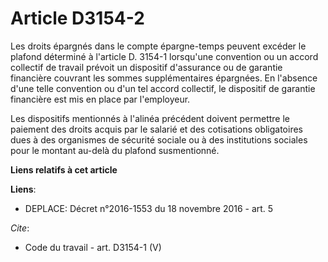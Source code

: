 # Article D3154-2

Les droits épargnés dans le compte épargne-temps peuvent excéder le plafond déterminé à l'article D. 3154-1 lorsqu'une
convention ou un accord collectif de travail prévoit un dispositif d'assurance ou de garantie financière couvrant les sommes
supplémentaires épargnées. En l'absence d'une telle convention ou d'un tel accord collectif, le dispositif de garantie
financière est mis en place par l'employeur. 

Les dispositifs mentionnés à l'alinéa précédent doivent permettre le paiement des droits acquis par le salarié et des
cotisations obligatoires dues à des organismes de sécurité sociale ou à des institutions sociales pour le montant au-delà du
plafond susmentionné.

**Liens relatifs à cet article**

**Liens**:

  - DEPLACE: Décret n°2016-1553 du 18 novembre 2016 - art. 5

_Cite_:

  - Code du travail - art. D3154-1 (V)
